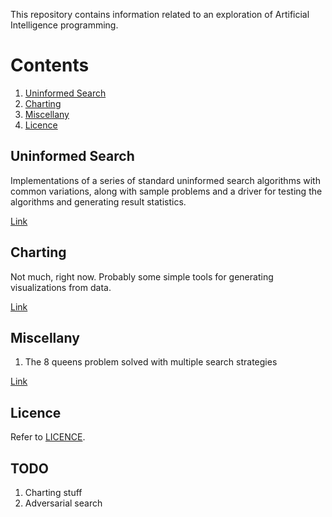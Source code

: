 This repository contains information related to an exploration of Artificial
Intelligence programming.

# Contents

1. [Uninformed Search](#uninformed-search)
1. [Charting](#charting)
1. [Miscellany](#miscellany)
1. [Licence](#licence)

## Uninformed Search

Implementations of a series of standard uninformed search algorithms with common
variations, along with sample problems and a driver for testing the algorithms
and generating result statistics.

[Link](./uninformed_search)

## Charting

Not much, right now. Probably some simple tools for generating visualizations
from data.

[Link](./charting)

## Miscellany

1. The 8 queens problem solved with multiple search strategies

[Link](./miscellany)

## Licence

Refer to [LICENCE](./LICENCE).

## TODO
1. Charting stuff
1. Adversarial search
